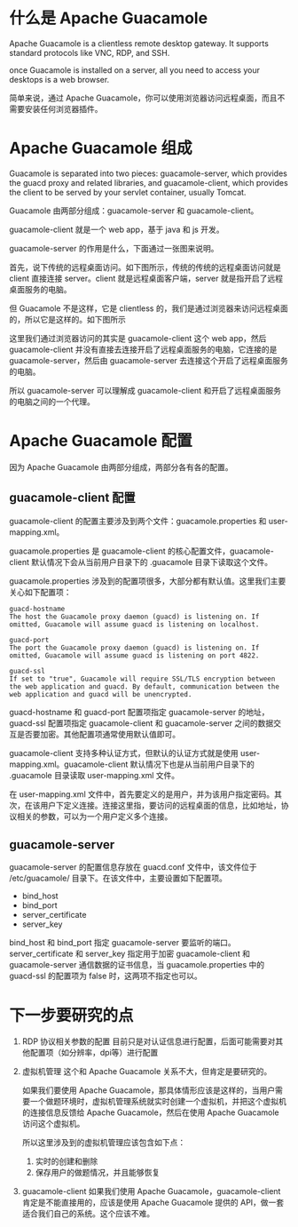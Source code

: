 # 什么是 Apache Guacamole

Apache Guacamole is a clientless remote desktop gateway. It supports standard protocols like VNC, RDP, and SSH.

once Guacamole is installed on a server, all you need to access your desktops is a web browser.

简单来说，通过 Apache Guacamole，你可以使用浏览器访问远程桌面，而且不需要安装任何浏览器插件。

# Apache Guacamole 组成

Guacamole is separated into two pieces: guacamole-server, which provides the guacd proxy and related libraries, and guacamole-client, which provides the client to be served by your servlet container, usually Tomcat.

Guacamole 由两部分组成：guacamole-server 和 guacamole-client。

guacamole-client 就是一个 web app，基于 java 和 js 开发。

guacamole-server 的作用是什么，下面通过一张图来说明。

首先，说下传统的远程桌面访问。如下图所示，传统的传统的远程桌面访问就是 client 直接连接 server。client 就是远程桌面客户端，server 就是指开启了远程桌面服务的电脑。

但 Guacamole 不是这样，它是 clientless 的，我们是通过浏览器来访问远程桌面的，所以它是这样的。如下图所示

这里我们通过浏览器访问的其实是 guacamole-client 这个 web app，然后 guacamole-client 并没有直接去连接开启了远程桌面服务的电脑，它连接的是 guacamole-server，然后由 guacamole-server 去连接这个开启了远程桌面服务的电脑。

所以 guacamole-server 可以理解成 guacamole-client 和开启了远程桌面服务的电脑之间的一个代理。

# Apache Guacamole 配置
因为 Apache Guacamole 由两部分组成，两部分各有各的配置。

## guacamole-client 配置
guacamole-client 的配置主要涉及到两个文件：guacamole.properties 和 user-mapping.xml。

guacamole.properties 是 guacamole-client 的核心配置文件，guacamole-client 默认情况下会从当前用户目录下的 .guacamole 目录下读取这个文件。

guacamole.properties 涉及到的配置项很多，大部分都有默认值。这里我们主要关心如下配置项：

    guacd-hostname
    The host the Guacamole proxy daemon (guacd) is listening on. If omitted, Guacamole will assume guacd is listening on localhost.

    guacd-port
    The port the Guacamole proxy daemon (guacd) is listening on. If omitted, Guacamole will assume guacd is listening on port 4822.

    guacd-ssl
    If set to "true", Guacamole will require SSL/TLS encryption between the web application and guacd. By default, communication between the web application and guacd will be unencrypted.

guacd-hostname 和 guacd-port 配置项指定 guacamole-server 的地址，guacd-ssl 配置项指定 guacamole-client 和 guacamole-server 之间的数据交互是否要加密。其他配置项通常使用默认值即可。

guacamole-client 支持多种认证方式，但默认的认证方式就是使用 user-mapping.xml。guacamole-client 默认情况下也是从当前用户目录下的 .guacamole 目录读取 user-mapping.xml 文件。

在 user-mapping.xml 文件中，首先要定义的是用户，并为该用户指定密码。其次，在该用户下定义连接。连接这里指，要访问的远程桌面的信息，比如地址，协议相关的参数，可以为一个用户定义多个连接。

## guacamole-server
guacamole-server 的配置信息存放在 guacd.conf 文件中，该文件位于 /etc/guacamole/ 目录下。在该文件中，主要设置如下配置项。

* bind_host
* bind_port
* server_certificate
* server_key

bind_host 和 bind_port 指定 guacamole-server 要监听的端口。server_certificate 和 server_key 指定用于加密 guacamole-client 和 guacamole-server 通信数据的证书信息，当 guacamole.properties 中的 guacd-ssl 的配置项为 false 时，这两项不指定也可以。

# 下一步要研究的点

1. RDP 协议相关参数的配置
    目前只是对认证信息进行配置，后面可能需要对其他配置项（如分辨率，dpi等）进行配置
2. 虚拟机管理
    这个和 Apache Guacamole 关系不大，但肯定是要研究的。

    如果我们要使用 Apache Guacamole，那具体情形应该是这样的，当用户需要一个做题环境时，虚拟机管理系统就实时创建一个虚拟机，并把这个虚拟机的连接信息反馈给 Apache Guacamole，然后在使用 Apache Guacamole 访问这个虚拟机。

    所以这里涉及到的虚拟机管理应该包含如下点：

    1. 实时的创建和删除
    2. 保存用户的做题情况，并且能够恢复

3. guacamole-client
    如果我们使用 Apache Guacamole，guacamole-client 肯定是不能直接用的，应该是使用 Apache Guacamole 提供的 API，做一套适合我们自己的系统。这个应该不难。

